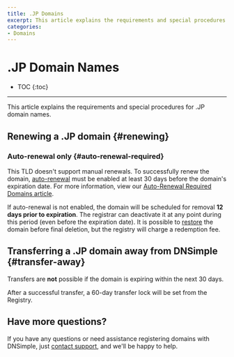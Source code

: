 ```yaml
---
title: .JP Domains
excerpt: This article explains the requirements and special procedures for .JP domain names.
categories:
- Domains
---
```


# .JP Domain Names

* TOC
{:toc}

---

This article explains the requirements and special procedures for .JP domain names.


## Renewing a .JP domain {#renewing}

### Auto-renewal only {#auto-renewal-required}

This TLD doesn't support manual renewals. To successfully renew the domain, [auto-renewal](/articles/domain-auto-renewal) must be enabled at least 30 days before the domain's expiration date. For more information, view our [Auto-Renewal Required Domains article](/articles/auto-renew-only-domains).

If auto-renewal is not enabled, the domain will be scheduled for removal **12 days prior to expiration**. The registrar can deactivate it at any point during this period (even before the expiration date). It is possible to [restore](/articles/restoring-domain) the domain before final deletion, but the registry will charge a redemption fee.

## Transferring a .JP domain away from DNSimple {#transfer-away}

Transfers are **not** possible if the domain is expiring within the next 30 days.

After a successful transfer, a 60-day transfer lock will be set from the Registry.

## Have more questions?

If you have any questions or need assistance registering domains with DNSimple, just [contact support](https://dnsimple.com/feedback), and we'll be happy to help.
